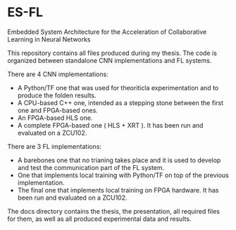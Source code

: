# ES-FL
 Embedded System Architecture for the Acceleration of Collaborative Learning in Neural Networks

 This repository contains all files produced during my thesis. The code is organized between standalone CNN implementations and FL systems.

 There are 4 CNN implementations:
 * A Python/TF one that was used for theoriticla experimentation and to produce the folden results.
 * A CPU-based C++ one, intended as a stepping stone between the first one and FPGA-based ones.
 * An FPGA-based HLS one.
 * A complete FPGA-based one ( HLS + XRT ). It has been run and evaluated on a ZCU102.

 There are 3 FL implementations:
 * A barebones one that no trianing takes place and it is used to develop and test the communication part of the FL system.
 * One that implements local training with Python/TF on top of the previous implementation.
 * The final one that implements local training on FPGA hardware. It has been run and evaluated on a ZCU102.

 The docs directory contains the thesis, the presentation, all required files for them, as well as all produced experimental data and results.

